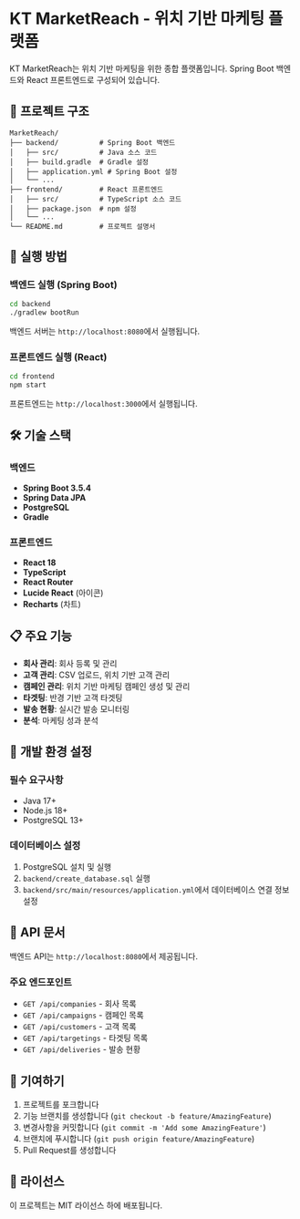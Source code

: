 # KT MarketReach - 위치 기반 마케팅 플랫폼

KT MarketReach는 위치 기반 마케팅을 위한 종합 플랫폼입니다. Spring Boot 백엔드와 React 프론트엔드로 구성되어 있습니다.

## 📁 프로젝트 구조

```
MarketReach/
├── backend/          # Spring Boot 백엔드
│   ├── src/          # Java 소스 코드
│   ├── build.gradle  # Gradle 설정
│   ├── application.yml # Spring Boot 설정
│   └── ...
├── frontend/         # React 프론트엔드
│   ├── src/          # TypeScript 소스 코드
│   ├── package.json  # npm 설정
│   └── ...
└── README.md         # 프로젝트 설명서
```

## 🚀 실행 방법

### 백엔드 실행 (Spring Boot)

```bash
cd backend
./gradlew bootRun
```

백엔드 서버는 `http://localhost:8080`에서 실행됩니다.

### 프론트엔드 실행 (React)

```bash
cd frontend
npm start
```

프론트엔드는 `http://localhost:3000`에서 실행됩니다.

## 🛠️ 기술 스택

### 백엔드
- **Spring Boot 3.5.4**
- **Spring Data JPA**
- **PostgreSQL**
- **Gradle**

### 프론트엔드
- **React 18**
- **TypeScript**
- **React Router**
- **Lucide React** (아이콘)
- **Recharts** (차트)

## 📋 주요 기능

- **회사 관리**: 회사 등록 및 관리
- **고객 관리**: CSV 업로드, 위치 기반 고객 관리
- **캠페인 관리**: 위치 기반 마케팅 캠페인 생성 및 관리
- **타겟팅**: 반경 기반 고객 타겟팅
- **발송 현황**: 실시간 발송 모니터링
- **분석**: 마케팅 성과 분석

## 🔧 개발 환경 설정

### 필수 요구사항
- Java 17+
- Node.js 18+
- PostgreSQL 13+

### 데이터베이스 설정
1. PostgreSQL 설치 및 실행
2. `backend/create_database.sql` 실행
3. `backend/src/main/resources/application.yml`에서 데이터베이스 연결 정보 설정

## 📝 API 문서

백엔드 API는 `http://localhost:8080`에서 제공됩니다.

### 주요 엔드포인트
- `GET /api/companies` - 회사 목록
- `GET /api/campaigns` - 캠페인 목록
- `GET /api/customers` - 고객 목록
- `GET /api/targetings` - 타겟팅 목록
- `GET /api/deliveries` - 발송 현황

## 🤝 기여하기

1. 프로젝트를 포크합니다
2. 기능 브랜치를 생성합니다 (`git checkout -b feature/AmazingFeature`)
3. 변경사항을 커밋합니다 (`git commit -m 'Add some AmazingFeature'`)
4. 브랜치에 푸시합니다 (`git push origin feature/AmazingFeature`)
5. Pull Request를 생성합니다

## 📄 라이선스

이 프로젝트는 MIT 라이선스 하에 배포됩니다.
